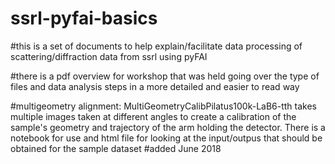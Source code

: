 # ssrl-pyfai-basics

#this is a set of documents to help explain/facilitate data processing of scattering/diffraction data from ssrl using pyFAI

#there is a pdf overview for workshop that was held going over the type of files and data analysis steps in a more detailed and easier to read way 


#multigeometry alignment: MultiGeometryCalibPilatus100k-LaB6-tth takes multiple images taken at different angles to create a calibration of the sample's geometry and trajectory of the arm holding the detector. There is a notebook for use and html file for looking at the input/outpus that should be obtained for the sample dataset
#added June 2018
#

